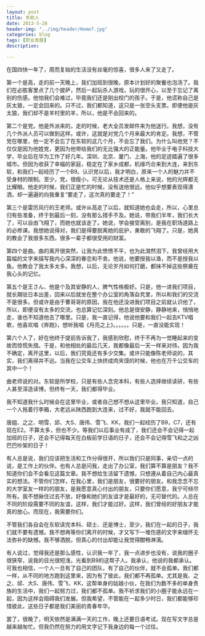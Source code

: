 ```yaml
---
layout: post
title: 东软人
date: 2013-5-28
header-img: "../img/header/Home7.jpg"
categories: blog
tags: [职业发展]
description: 

---
```


在国四快一年了，周而复始的生活没有丝毫的惊喜，很多人来了又走了。

第一个是高，走的前一天晚上，我们加班到很晚，原本计划好的聚餐也泡汤了。我们在必胜客里点了几个披萨，然后一起玩杀人游戏，玩的很开心，以至于忘记了离别的伤感。他怕我们会难过，毕竟我们还是刚出校门的孩子。于是，他谎称自己是灰太狼，一定会回来的。只不过，我们都知道，这只是一张空头支票。即便他是灰太狼，我们却不是羊村里的羊，所以，他是不会回来的。

第二个是党。他是外派来的，走的时候，老大全员发邮件来为他送行。我想，没有几个外派人员可以做到这样。或许，这就是对党几个月来最大的肯定。我想，不管党在哪里，他一定不会忘了在东软的这几个月，不会忘了我们。为什么叫他党？不仅仅是因为他姓党，更因为他带给我们的无比强大的正能量。他毕业于电子科技大学，毕业后在华为工作了好几年。深圳、北京、厦门、上海，他的足迹踏遍了很多城市。但因为收获了幸福的家庭，稳定在了家乡成都，机缘巧合来到大连，来到东软，和我们一起经历了一个B9。认识党以后，我才明白，原来一个人的魅力并不受身材的限制。至少，党，很瘦小，可无论从技术还是人格上来说，他的光辉都无比耀眼。他走的时候，我们正是忙的时候，没有送他很远。他似乎想要表现得潇洒，却一遍遍的向我重复“要走了，这次真的要走了！”

第三个是雷厉风行的王老师。或许从高走了以后，就知道她也会走，所以，心里总归有些准备，终于到最后一刻，没有那么措手不及。她说，带我们半年，我们长大了，可以自由飞翔了，而她也就该走了。她说，学会接受离别，是我在职场道路上的必修课。我想她说得对，我们是得要脱离她的庇护，勇敢的飞翔了。只是，她真的教会了我很多东西，很多一辈子都很受用的财富。

第四个是曲。曲的离开很突然，让我为此愤愤不平，也为此潸然泪下。我曾经用大篇幅的文字来描写我内心深深的眷恋和不舍。他说，他要授我以渔，而不是授我以鱼。他教会了我太多太多。我想，以后，无论岁月如何打磨，都抹不掉这些祭奠在我心头的记忆。

第五个是王さん、他是个及其安静的人，脾气性格极好。只是，他一进我们项目，就长期驻日本出差，回来以后就坐在整个办公室的角落旮旯里，所以和我们的交流不是很多。但或许是由于曹哥哥的原因，我在他还没进我们项目之前就认识他了，所以，即便没有太多的交流，也总算记忆深刻。他总是很安静，静静地来，悄悄地走，谁也不知道他去了哪里。只是，我一直记得，他说他要和我们一起去KTV唱歌，他喜欢唱《奔跑》，想听我唱《月亮之上》。。。。。。只是，一直没能实现！

第六个人了，好在他终于提前告诉我了，我感到欣慰，终于不再为一觉睡起来的变故而惊慌失措。于是，和他相处的最后几天，我都像最后一天一样来对待。因为我不确定，离开这里，以后，我们究竟还有多少交集。或许只能像陈老师说的，其实，我们离得并不远。当我在公交车上快挤成肉夹馍的时候，他也在万千公交车的其中一个！

曲老师说的对。东软是所学校，只是有些人念完本科，有些人选择继续读研，有些人甚至深造读博。但终有一天，我们都得毕业。

我不知道我什么时候会在这里毕业，或者自己想不想从这里毕业。我只知道，自己一个人拖着行李箱，大老远从陕西跑到大连来，过不好，我就不能回去。

唐姐、之之、明雪、邱、大S、唐伟、雪飞、KK，我们一起经历了B9，C7，还有现在E2。不算太多，但也不少。等我们以后事业有成了，我们还会不会记得一起加班的日子，还会不记得每天在白板前学日语的日子，还会不会记得雪飞和之之凶巴巴吵架的日子！

有人总是说，我们应该把生活和工作分得很开，所以我们只是同事，亲切一点的说，是工作上的伙伴。也有人总是问我，走出了办公室，我们算不算是朋友？我不知道你们会不会看见这篇文章。我不想给生活留下遗憾，只想遵从着自己内心最真实的想法。不管你们怎样，在我心里，我们是朋友，很要好的朋友。和我念念不忘的大学室友一样的的朋友，是我愿意真心付出的朋友，只要你们愿意，我宁可倾尽所有。我不想揪住过去不放，好像和她们的友谊才是最好的，无可替代的。人总在不同的阶段需要不同的友谊，这样，我们才能过好。这样，我们曾经的好朋友才能真的放心。而现在，我需要你们。

不管我们各自会在东软读完本科、硕士、还是博士，至少，我们在一起的日子，我们就不要有遗憾。我不想再等你们离开的时候，才又写下一堆伤感的文字来缅怀无法弥补的缺憾。我不够洒脱，但真心的付出却能让我觉得酣畅淋漓。

有人说过，觉得我还是那么感性，认识我一年了，我一点进步也没有，说我的圈子很狭窄，说我的目光很短浅，光看到B9的这帮子人。我承认，他说的我都承认。可我也相信，一个人一旦有了自己的团队，有了自己的伙伴，就不会孤单。我们都一样，从不同的地方跑到这里来，因为有了彼此，我们都不再孤单。尤其是我、之之、邱、大S、唐伟、雪飞、KK，这帮单身的姑娘小伙，在我们为数不多的单身贵族的生活中，我们一起努力过，我们都不孤单。我不祈求我们的小圈子能永远在一起，因为这样会阻碍我们发展。但我希望，不管能在一起多少时日，我们都能够珍惜彼此，这些日子都是我们美丽的青春年华。

罢了，很晚了，明天依然是满满一天的工作，晚上还要日语考试。现在写文字总是越来越匆忙。但我仍然在努力的用文字记下我身边的每一个过往。








